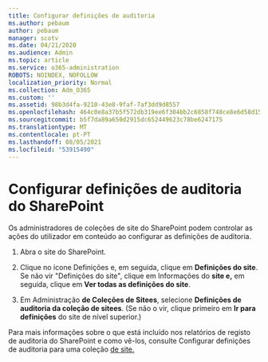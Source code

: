 ```yaml
---
title: Configurar definições de auditoria
ms.author: pebaum
author: pebaum
manager: scotv
ms.date: 04/21/2020
ms.audience: Admin
ms.topic: article
ms.service: o365-administration
ROBOTS: NOINDEX, NOFOLLOW
localization_priority: Normal
ms.collection: Adm_O365
ms.custom: ''
ms.assetid: 98b3d4fa-9210-43e8-9faf-7af3dd9d8557
ms.openlocfilehash: 464c0e8a37b5f572db319ee6f304bb2c6858f748ce8e6d58d155e458ce8517a1
ms.sourcegitcommit: b5f7da89a650d2915dc652449623c78be6247175
ms.translationtype: MT
ms.contentlocale: pt-PT
ms.lasthandoff: 08/05/2021
ms.locfileid: "53915490"
---
```

# <a name="configure-sharepoint-audit-settings"></a>Configurar definições de auditoria do SharePoint

Os administradores de coleções de site do SharePoint podem controlar as ações do utilizador em conteúdo ao configurar as definições de auditoria.
  
1. Abra o site do SharePoint.
    
2. Clique no ícone Definições e, em seguida, clique em **Definições do site**. Se não vir "Definições do site", clique em Informações do **site e,** em seguida, clique em **Ver todas as definições do site**.
    
3. Em Administração **de Coleções de Sitees**, selecione **Definições de auditoria da coleção de sitees**. (Se não o vir, clique primeiro em **Ir para definições** do site de nível superior.) 
    
Para mais informações sobre o que está incluído nos relatórios de registo de auditoria do SharePoint e como vê-los, consulte Configurar definições de auditoria para uma coleção [de site.](https://go.microsoft.com/fwlink/?linkid=404050)
  

